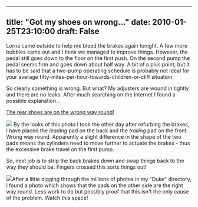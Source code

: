 
---
title: "Got my shoes on wrong..."
date: 2010-01-25T23:10:00
draft: False
---

Lorna came outside to help me bleed the brakes again tonight.  A few more bubbles came out and I think we managed to improve things.  However, the pedal still goes down to the floor on the first push.  On the second pump the pedal seems firm and goes down about half way.  A bit of a plus point, but it has to be said that a two-pump operating schedule is probably not ideal for your average fifty-miles-per-hour-towards-children-or-cliff situation.

So clearly something is wrong.  But what?  My adjusters are wound in tightly and there are no leaks.  After much searching on the <span>Internet</span> I found a possible <span>explanation</span>...

<a href="http://www.expeditionlandrover.info/landRoverFAQ/FAQ_rearbrakes.htm">The rear shoes are on the wrong way round!</a>

<a href="http://danandtheduke.co.uk/uploaded_images/IMG_6735-779641-734353.JPG"><img src="http://danandtheduke.co.uk/uploaded_images/IMG_6735-779641-734348.JPG"/></a>
By the looks of this photo I took the other day after <span><span>refurbing</span></span> the brakes, I have placed the <span style="font-style: italic;">leading</span> pad on the back and the <span style="font-style: italic;">trailing</span> pad on the front.  Wrong way round.  Apparently a slight difference in the shape of the two pads means the cylinders need to <span>move</span> further to actuate the brakes - thus the excessive brake travel on the first pump.

So, next job is to strip the back brakes down and swap things back to the way they should be.  Fingers crossed this sorts things out!

<a href="http://danandtheduke.co.uk/uploaded_images/IMG_6723-740600.JPG"><img src="http://danandtheduke.co.uk/uploaded_images/IMG_6723-740595.JPG"/></a>After a little digging through the millions of photos in my "Duke" directory, I found a photo which shows that the pads on the other side are the right way round.  Less work to do but possibly proof that this isn't the only cause of the problem.  Watch this space!